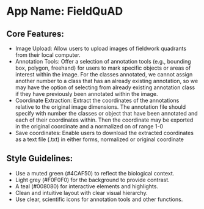 # **App Name**: FieldQuAD

## Core Features:

- Image Upload: Allow users to upload images of fieldwork quadrants from their local computer.
- Annotation Tools: Offer a selection of annotation tools (e.g., bounding box, polygon, freehand) for users to mark specific objects or areas of interest within the image. For the classes annotated, we cannot assign another number to a class that has an already existing annotation, so we may have the option of selecting from already existing annotation class if they have previously been annotated within the image.
- Coordinate Extraction: Extract the coordinates of the annotations relative to the original image dimensions. The annotation file should specify with number the classes or object that have been annotated and each of their coordinates within. Then the coordinate may be exported in the original coordinate and a normalized on of range 1-0
- Save coordinates: Enable users to download the extracted coordinates as a text file (.txt) in either forms, normalized or original coordinate

## Style Guidelines:

- Use a muted green (#4CAF50) to reflect the biological context.
- Light grey (#F0F0F0) for the background to provide contrast.
- A teal (#008080) for interactive elements and highlights.
- Clean and intuitive layout with clear visual hierarchy.
- Use clear, scientific icons for annotation tools and other functions.